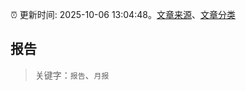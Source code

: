 :alarm_clock: 更新时间: 2025-10-06 13:04:48。[文章来源](/README.md)、[文章分类](/TAGS.md)

## 报告


> 关键字：`报告`、`月报`



